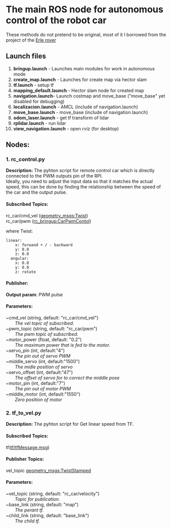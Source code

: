 # The main ROS node for autonomous control of the robot car
These methods do not pretend to be original, most of it I borrowed from the project of the [Erle rover](http://erlerobotics.com/blog/erle-rover/)


## Launch files
1. **bringup.launch**	- Launches main modules for work in autonomous mode 
2. **create_map.launch** - Launches for create map via hector slam
2. **tf.launch**	- setup tf
3. **mapping_default.launch**	- Hector slam node for created map  
4. **navigation.launch**- Launch costmap and move_base ("move_base" yet disabled for debugging)
5. **localizacion.launch** - AMCL (include of navigation.launch)
6. **move_base.launch**	- move_base (include of navigation.launch)
7. **odom_laser.launch**	- get tf transform of lidar
8. **rplidar.launch**	- run lidar
9. **view_navigation.launch**	- open rviz (for desktop)

## Nodes:

### 1. rc_control.py<br/>
**Description:** The pyhton script for remote control car which is directly connected to the PWM outputs pin of the RPI.<br/>
Ideally, you need to adjust the input data so that it matches the actual speed, this can be done by finding the relationship between the speed of the car and the output pulse.<br/>

#### Subscribed Topics:
rc_car/cmd_vel ([geometry_msgs:Twist](http://docs.ros.org/api/geometry_msgs/html/msg/Twist.html))<br/>
rc_car/pwm ([rc_bringup:CarPwmContol](https://github.com/GigaFlopsis/rc_car_ros/blob/master/rc_bringup/msg/CarPwmContol.msg))<br/>

where Twist:
```
linear:
    x: forwand + / - backward 
    y: 0.0
    z: 0.0
  angular:
    x: 0.0
    y: 0.0
    z: rotate
```
#### Publisher:
**Output param**: PWM pulse

#### Parameters:
~cmd_vel (string, default: "rc_car/cmd_vel")<br/>
&emsp;&emsp;*The vel topic of subscribed.<br/>*
~pwm_topic (string, default: "rc_car/pwm")<br/>
&emsp;&emsp;*The pwm topic of subscribed.<br/>*
~motor_power (float, default: "0.2")<br/>
&emsp;&emsp;*The maximum power that is fed to the motor.<br/>*
~servo_pin (int, default:"4")<br/>
&emsp;&emsp;*The pin out of servo PWM<br/>*
~middle_servo (int, default:"1500")<br/>
&emsp;&emsp;*The midle position of servo<br/>*
~servo_offset (int, default:"47")<br/>
&emsp;&emsp;*The offset of servo for to correct the middle pose<br/>*
~motor_pin (int, default:"7")<br/>
&emsp;&emsp;*The pin out of motor PWM<br/>*
~middle_motor (int, default:"1550")<br/>
&emsp;&emsp;*Zero position of motor<br/>*


### 2. tf_to_vel.py<br/>
**Description:** The pyhton script for Get linear speed from TF.<br/>

#### Subscribed Topics:
tf([tf/tfMessage.msg](http://docs.ros.org/api/tf/html/msg/tfMessage.html))<br/>

#### Publisher Topics:
vel_topic [geometry_msgs:TwistStamped](http://docs.ros.org/api/geometry_msgs/html/msg/TwistStamped.html)<br/>

#### Parameters:
~vel_topic (string, default: "rc_car/velocity")<br/>
&emsp;&emsp;*Topic for publication.<br/>*
~base_link (string, default: "map")<br/>
&emsp;&emsp;*The perant tf.<br/>*
~child_link (string, default: "base_link")<br/>
&emsp;&emsp;*The child tf.<br/>*


